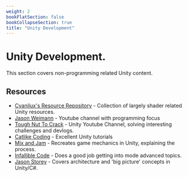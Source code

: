 ```yaml
---
weight: 2
bookFlatSection: false
bookCollapseSection: true
title: "Unity Development"
---
```


# Unity Development.

This section covers non-programming related Unity content. 

## Resources
- [Cyanilux's Resource Repository](https://www.cyanilux.com/resources/) - Collection of largely shader related Unity resources.
- [Jason Weimann](https://www.youtube.com/c/Unity3dCollege) - Youtube channel with programming focus
- [Tough Nut To Crack](https://www.youtube.com/channel/UCTR740iIPwfu7Pz_BoCEJ-g) - Unity Youtube Channel, solving interesting challenges and devlogs.
- [Catlike Coding](https://catlikecoding.com/unity/tutorials/) - Excellent Unity tutorials
- [Mix and Jam](https://www.youtube.com/channel/UCLyVUwlB_Hahir_VsKkGPIA) - Recreates game mechanics in Unity, explaining the process.
- [Infallible Code](https://www.youtube.com/@InfallibleCode) - Does a good job getting into mode advanced topics.
- [Jason Storey](https://www.youtube.com/@JasonStorey) - Covers architecture and 'big picture' concepts in Unity/C#. 